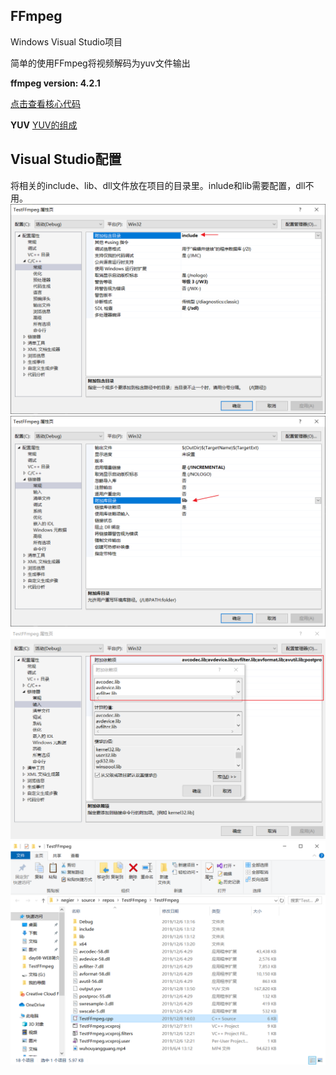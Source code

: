 ## FFmpeg 
Windows Visual Studio项目

简单的使用FFmpeg将视频解码为yuv文件输出

**ffmpeg version: 4.2.1**


[点击查看核心代码](https://github.com/negier/Practise/blob/master/FFmpeg/Decode/TestFFmpeg.cpp)

**YUV**
[YUV的组成](https://github.com/negier/Practise/blob/master/FFmpeg/Decode/YUV.png)

## Visual Studio配置
将相关的include、lib、dll文件放在项目的目录里。inlude和lib需要配置，dll不用。
![配置include](https://github.com/negier/Practise/blob/master/FFmpeg/Decode/Image%201.png)
![配置lib](https://github.com/negier/Practise/blob/master/FFmpeg/Decode/Image%202.png)
![配置lib,附加依赖项](https://github.com/negier/Practise/blob/master/FFmpeg/Decode/Image%204.png)
![项目的结构](https://github.com/negier/Practise/blob/master/FFmpeg/Decode/Image%207.png)
